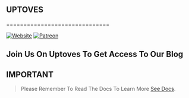 ## UPTOVES
==============================

[![Website](https://img.shields.io/travis/npm/cli/latest.svg)](https://uptoves.ga/)
[![Patreon](https://img.shields.io/travis/npm/cli/latest.svg)](https://patreon/uptoves)

## Join Us On Uptoves To Get Access To Our Blog



## IMPORTANT

> Please Remember To Read The Docs To Learn More
[See Docs](https://docs.uptoves.ga/patreon).



